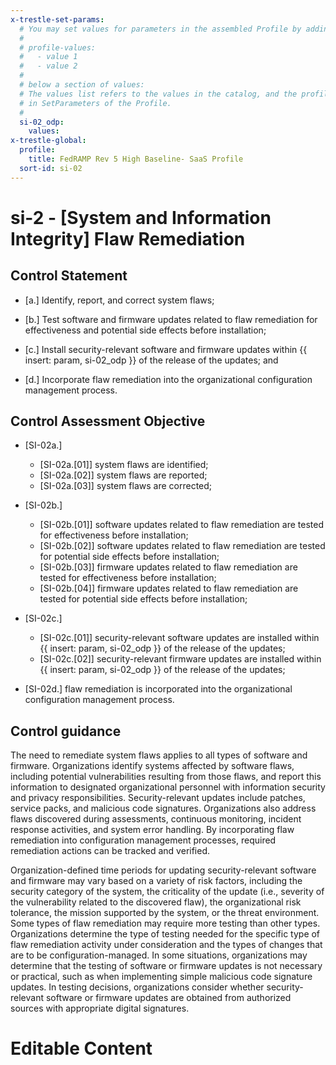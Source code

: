```yaml
---
x-trestle-set-params:
  # You may set values for parameters in the assembled Profile by adding
  #
  # profile-values:
  #   - value 1
  #   - value 2
  #
  # below a section of values:
  # The values list refers to the values in the catalog, and the profile-values represent values
  # in SetParameters of the Profile.
  #
  si-02_odp:
    values:
x-trestle-global:
  profile:
    title: FedRAMP Rev 5 High Baseline- SaaS Profile
  sort-id: si-02
---
```


# si-2 - \[System and Information Integrity\] Flaw Remediation

## Control Statement

- \[a.\] Identify, report, and correct system flaws;

- \[b.\] Test software and firmware updates related to flaw remediation for effectiveness and potential side effects before installation;

- \[c.\] Install security-relevant software and firmware updates within {{ insert: param, si-02_odp }} of the release of the updates; and

- \[d.\] Incorporate flaw remediation into the organizational configuration management process.

## Control Assessment Objective

- \[SI-02a.\]

  - \[SI-02a.[01]\] system flaws are identified;
  - \[SI-02a.[02]\] system flaws are reported;
  - \[SI-02a.[03]\] system flaws are corrected;

- \[SI-02b.\]

  - \[SI-02b.[01]\] software updates related to flaw remediation are tested for effectiveness before installation;
  - \[SI-02b.[02]\] software updates related to flaw remediation are tested for potential side effects before installation;
  - \[SI-02b.[03]\] firmware updates related to flaw remediation are tested for effectiveness before installation;
  - \[SI-02b.[04]\] firmware updates related to flaw remediation are tested for potential side effects before installation;

- \[SI-02c.\]

  - \[SI-02c.[01]\] security-relevant software updates are installed within {{ insert: param, si-02_odp }} of the release of the updates;
  - \[SI-02c.[02]\] security-relevant firmware updates are installed within {{ insert: param, si-02_odp }} of the release of the updates;

- \[SI-02d.\] flaw remediation is incorporated into the organizational configuration management process.

## Control guidance

The need to remediate system flaws applies to all types of software and firmware. Organizations identify systems affected by software flaws, including potential vulnerabilities resulting from those flaws, and report this information to designated organizational personnel with information security and privacy responsibilities. Security-relevant updates include patches, service packs, and malicious code signatures. Organizations also address flaws discovered during assessments, continuous monitoring, incident response activities, and system error handling. By incorporating flaw remediation into configuration management processes, required remediation actions can be tracked and verified.

Organization-defined time periods for updating security-relevant software and firmware may vary based on a variety of risk factors, including the security category of the system, the criticality of the update (i.e., severity of the vulnerability related to the discovered flaw), the organizational risk tolerance, the mission supported by the system, or the threat environment. Some types of flaw remediation may require more testing than other types. Organizations determine the type of testing needed for the specific type of flaw remediation activity under consideration and the types of changes that are to be configuration-managed. In some situations, organizations may determine that the testing of software or firmware updates is not necessary or practical, such as when implementing simple malicious code signature updates. In testing decisions, organizations consider whether security-relevant software or firmware updates are obtained from authorized sources with appropriate digital signatures.

# Editable Content

<!-- Make additions and edits below -->
<!-- The above represents the contents of the control as received by the profile, prior to additions. -->
<!-- If the profile makes additions to the control, they will appear below. -->
<!-- The above markdown may not be edited but you may edit the content below, and/or introduce new additions to be made by the profile. -->
<!-- If there is a yaml header at the top, parameter values may be edited. Use --set-parameters to incorporate the changes during assembly. -->
<!-- The content here will then replace what is in the profile for this control, after running profile-assemble. -->
<!-- The current profile has no added parts for this control, but you may add new ones here. -->
<!-- Each addition must have a heading either of the form ## Control my_addition_name -->
<!-- or ## Part a. (where the a. refers to one of the control statement labels.) -->
<!-- "## Control" parts are new parts added after the statement part. -->
<!-- "## Part" parts are new parts added into the top-level statement part with that label. -->
<!-- Subparts may be added with nested hash levels of the form ### My Subpart Name -->
<!-- underneath the parent ## Control or ## Part being added -->
<!-- See https://ibm.github.io/compliance-trestle/tutorials/ssp_profile_catalog_authoring/ssp_profile_catalog_authoring for guidance. -->

